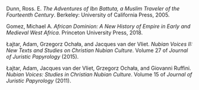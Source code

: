 Dunn, Ross. E. _The Adventures of Ibn Battuta, a Muslim Traveler of the Fourteenth Century_. Berkeley: University of California Press, 2005.

Gomez, Michael A. _African Dominion: A New History of Empire in Early and Medieval West Africa_. Princeton University Press, 2018.

Łajtar, Adam, Grzegorz Ochała, and Jacques van der Vliet. _Nubian Voices II: New Texts and Studies on Christian Nubian Culture_. Volume 27 of _Journal of Juristic Papyrology_ (2015).

Łajtar, Adam, Jacques van der Vliet, Grzegorz Ochała, and Giovanni Ruffini. _Nubian Voices: Studies in Christian Nubian Culture_. Volume 15 of _Journal of Juristic Papyrology_ (2011).

